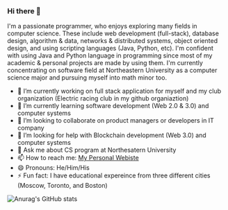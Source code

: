 ### Hi there 👋


I'm a passionate programmer, who enjoys exploring many fields in computer science. These include web development (full-stack), database design, algorithm & data, networks & distributed systems, object oriented design, and using scripting languages (Java, Python, etc). I'm confident with using Java and Python language in programming since most of my academic & personal projects are made by using them. I'm currently concentrating on software field at Northeastern University as a computer science major and pursuing myself into math minor too. 

- 🔭 I’m currently working on full stack application for myself and my club organization (Electric racing club in my github organiaztion)
- 🌱 I’m currently learning software development (Web 2.0 & 3.0) and computer systems
- 👯 I’m looking to collaborate on product managers or developers in IT company
- 🤔 I’m looking for help with Blockchain development (Web 3.0) and computer systems
- 💬 Ask me about CS program at Northesatern University
- 📫 How to reach me: [My Personal Webiste](https://callmejim.netlify.app/)
- 😄 Pronouns: He/Him/His
- ⚡ Fun fact: I have educational expereince from three different cities (Moscow, Toronto, and Boston)

![Anurag's GitHub stats](https://github-readme-stats.vercel.app/api?username=callmejim1226&show_icons=true&theme=radical&hide=issues)
